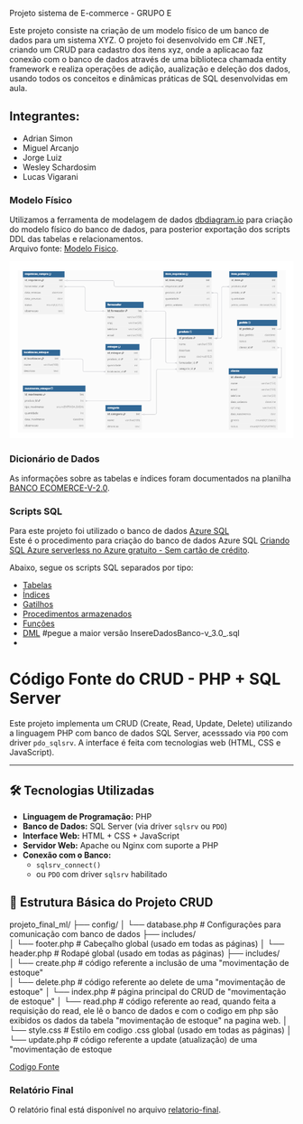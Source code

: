Projeto sistema de E-commerce - GRUPO E

Este projeto consiste na criação de um modelo físico de um banco de dados para um sistema XYZ.
O projeto foi desenvolvido em C# .NET, criando um CRUD para cadastro dos itens xyz, onde a aplicacao faz conexão com o banco de dados através de uma biblioteca chamada entity framework e realiza operações de adição, aualização e deleção dos dados, usando todos os conceitos e dinâmicas práticas de SQL desenvolvidas em aula.

## Integrantes:

- Adrian Simon
- Miguel Arcanjo
- Jorge Luiz
- Wesley Schardosim
- Lucas Vigarani


### Modelo Físico
Utilizamos a ferramenta de modelagem de dados [dbdiagram.io](https://dbdiagram.io/) para criação do modelo físico do banco de dados, para posterior exportação dos scripts DDL das tabelas e relacionamentos.<br>
Arquivo fonte: [Modelo Fisico](https://github.com/adriansimon23/Trabalho_BD/tree/main/modelo_fisico).<br>

![image](https://raw.githubusercontent.com/adriansimon23/Trabalho_BD/refs/heads/main/modelo_fisico/modelo_fisco_banco_de_dados_estoque_e-commerce.png)

### Dicionário de Dados
As informações sobre as tabelas e índices foram documentados na planilha [BANCO ECOMERCE-V-2.0](https://github.com/adriansimon23/Trabalho_BD/tree/main/dicionario_dados).

### Scripts SQL
Para este projeto foi utilizado o banco de dados [Azure SQL](https://azure.microsoft.com/pt-br/products/azure-sql/database) <br>
Este é o procedimento para criação do banco de dados Azure SQL [Criando SQL Azure serverless no Azure gratuito - Sem cartão de crédito](https://github.com/jlsilva01/sql-azure-satc).

Abaixo, segue os scripts SQL separados por tipo:
+ [Tabelas](scripts/ddl/tabelas)
+ [Índices](scripts/ddl/indices)
+ [Gatilhos](scripts/ddl/gatilhos)
+ [Procedimentos armazenados](scripts/ddl/procedimentos-armazenados)
+ [Funções](scripts/ddl/funcoes)
+ [DML](scripts/dml) #pegue a maior versão InsereDadosBanco-v_3.0_.sql
+ 

# Código Fonte do CRUD - PHP + SQL Server

Este projeto implementa um CRUD (Create, Read, Update, Delete) utilizando a linguagem PHP com banco de dados SQL Server, acesssado via `PDO` com driver `pdo_sqlsrv`. A interface é feita com tecnologias web (HTML, CSS e JavaScript).

---

## 🛠 Tecnologias Utilizadas

- **Linguagem de Programação:** PHP  
- **Banco de Dados:** SQL Server (via driver `sqlsrv` ou `PDO`)  
- **Interface Web:** HTML + CSS + JavaScript  
- **Servidor Web:** Apache ou Nginx com suporte a PHP  
- **Conexão com o Banco:**  
  - `sqlsrv_connect()`  
  - ou `PDO` com driver `sqlsrv` habilitado  

## 📁 Estrutura Básica do Projeto CRUD

projeto_final_ml/
├── config/
│   └── database.php                # Configurações para comunicação com banco de dados
├── includes/                      
│   └── footer.php                  # Cabeçalho global (usado em todas as páginas)
│   └── header.php                  # Rodapé global (usado em todas as páginas)
├── includes/                      
│   └── create.php                   # código referente a inclusão de uma "movimentação de estoque"                
│   └── delete.php                  # código referente ao delete de uma "movimentação de estoque"
│   └── index.php                  # página principal do CRUD de "movimentação de estoque"
│   └── read.php                    # código referente ao read, quando feita a requisição do read, ele lê o banco de dados e com o codigo em php são exibidos os dados da tabela "movimentação de estoque" na pagina web.
│   └── style.css                   # Estilo em codigo .css global (usado em todas as páginas)
│   └── update.php                  # código referente a update (atualização) de uma "movimentação de estoque
   

[Codigo Fonte](crud/)

### Relatório Final
O relatório final está disponível no arquivo [relatorio-final](https://github.com/adriansimon23/Trabalho_BD/tree/main/relatorio-final).
